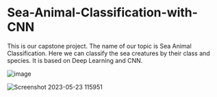 # Sea-Animal-Classification-with-CNN
This is our capstone project. The name of our topic is Sea Animal Classification. Here we can classify the sea creatures by their class and species. It is based on Deep Learning and CNN.

![image](https://github.com/unrealemon/Sea_Animal_Classification/assets/104528693/48163fe3-011a-4dff-a2be-b767661e1706)

![Screenshot 2023-05-23 115951](https://github.com/unrealemon/Sea_Animal_Classification/assets/104528693/4bf235be-ce5b-4ec0-bedf-f1a7c3cdba3d)


